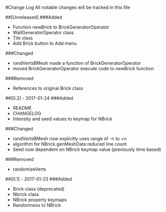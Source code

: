 #Change Log
All notable changes will be tracked in this file

##[Unreleased]
###Added
- Function newBrick to BrickGeneratorOperator 
- WallGeneratorOperator class
- Tile class
- Add Brick button to Add menu

###Changed
- randVertsBMesh made a function of BrickGeneratorOperator
- moved BrickGeneratorOperator execute code to newBrick function

###Removed
- References to original Brick class

##[0.2] - 2017-01-24
###Added
- README
- CHANGELOG
- Intensity and seed values to keymap for NBrick

###Changed
- randVertsBMesh now explicitly uses range of -n to +n
- algorithm for NBrick.genMeshData reduced line count
- Seed now dependent on NBrick keymap value (previously time based)

###Removed
- randomizeVerts

##[0.1] - 2017-01-23
###Added
- Brick class (deprecated)
- Nbrick class
- NBrick property keymaps
- Randomness to NBrick